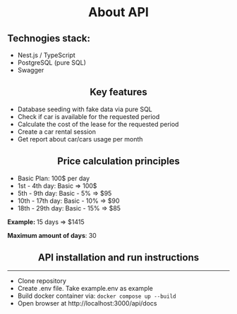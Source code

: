 <h1 align="center">About API</h1>
<h2>Technogies stack:</h2>
<ul>
  <li>Nest.js / TypeScript</li>
  <li>PostgreSQL (pure SQL)</li>
  <li>Swagger</li>
</ul>
<h2 align="center">Key features</h2>
  <ul>
    <li>Database seeding with fake data via pure SQL</li>
    <li>Check if car is available for the requested period</li>
    <li>Calculate the cost of the lease for the requested period</li>
    <li>Create a car rental session</li>
    <li>Get report about car/cars usage per month</li>
  </ul>
<h2 align="center">Price calculation principles</h2>
<ul>
  <li>Basic Plan: 100$ per day</li>
  <li>1st - 4th day: Basic => 100$</li>
  <li>5th - 9th day: Basic - 5% => $95</li>
  <li>10th - 17th day: Basic - 10% => $90</li>
  <li>18th - 29th day: Basic - 15% => $85</li>
</ul>
<p><b>Example: </b> 15 days => $1415</p>
<p><b>Maximum amount of days</b>: 30</p>
<h2 align="center">API installation and run instructions</h1>
<hr>
<ul>
  <li>Clone repository</li>
  <li>Create .env file. Take example.env as example</li>
  <li>Build docker container via: <code>docker compose up --build</code></li>
  <li>Open browser at http://localhost:3000/api/docs</li>
</ul>
